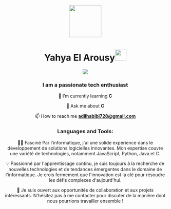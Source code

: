 <div align="center">
<p align="center"><img src="https://github.com/7oSkaaa/7oSkaaa/blob/main/Images/about_me.gif?raw=true" width="100px"></p>
<h1 align="center"><b>Yahya El Arousy</b><img src="https://media.giphy.com/media/hvRJCLFzcasrR4ia7z/giphy.gif" width="35"></h1>
<p align="center">
  <a href="https://github.com/DenverCoder1/readme-typing-svg"><img src="https://readme-typing-svg.herokuapp.com?font=Time+New+Roman&color=cyan&size=25&center=true&vCenter=true&width=600&height=100&lines=you+O++welcome..&hearts;++;I'm+A+Computer+Science+Student,;Student+at+1337+Coding+School,;Active+Learner/Researcher,;Love+to+learn+new+stuffs..<3"></a>
</p>
<h3 align="center">I am a passionate tech enthusiast</h3>

🌱 I’m currently learning **C**

💬 Ask me about **C**

📫 How to reach me **adilhabibi728@gmail.com**

<h3>Languages and Tools:</h3>

👨‍💻 Fasciné Par l'informatique, j'ai une solide expérience dans le développement de solutions logicielles innovantes. Mon expertise couvre une variété de technologies, notamment JavaScript, Python, Java et C.

💡 Passionné par l'apprentissage continu, je suis toujours à la recherche de nouvelles technologies et de tendances émergentes dans le domaine de l'informatique. Je crois fermement que l'innovation est la clé pour résoudre les défis complexes d'aujourd'hui.

🤝 Je suis ouvert aux opportunités de collaboration et aux projets intéressants. N'hésitez pas à me contacter pour discuter de la manière dont nous pourrions travailler ensemble !
